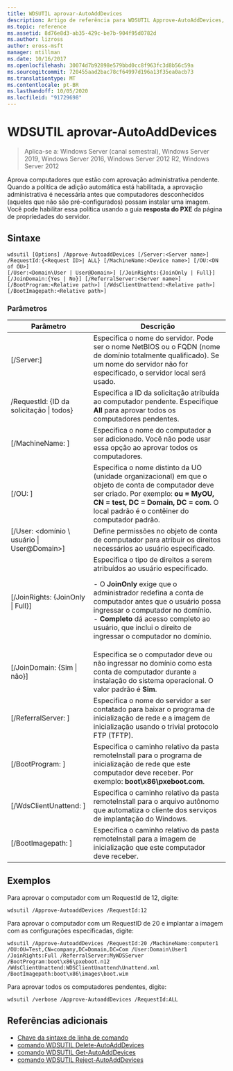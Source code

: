 ```yaml
---
title: WDSUTIL aprovar-AutoAddDevices
description: Artigo de referência para WDSUTIL Approve-AutoAddDevices, que aprova computadores que estão com aprovação administrativa pendente.
ms.topic: reference
ms.assetid: 8d76e8d3-ab35-429c-be7b-904f95d0782d
ms.author: lizross
author: eross-msft
manager: mtillman
ms.date: 10/16/2017
ms.openlocfilehash: 30074d7b92898e579bbd0cc8f963fc3d8b56c59a
ms.sourcegitcommit: 720455aad2bac78cf64997d196a13f35ea0acb73
ms.translationtype: MT
ms.contentlocale: pt-BR
ms.lasthandoff: 10/05/2020
ms.locfileid: "91729698"
---
```

# <a name="wdsutil-approve-autoadddevices"></a>WDSUTIL aprovar-AutoAddDevices

> Aplica-se a: Windows Server (canal semestral), Windows Server 2019, Windows Server 2016, Windows Server 2012 R2, Windows Server 2012

Aprova computadores que estão com aprovação administrativa pendente. Quando a política de adição automática está habilitada, a aprovação administrativa é necessária antes que computadores desconhecidos (aqueles que não são pré-configurados) possam instalar uma imagem. Você pode habilitar essa política usando a guia **resposta do PXE** da página de propriedades do servidor.

## <a name="syntax"></a>Sintaxe
```
wdsutil [Options] /Approve-AutoaddDevices [/Server:<Server name>] /RequestId:{<Request ID>| ALL} [/MachineName:<Device name>] [/OU:<DN of OU>]
[/User:<Domain\User | User@Domain>] [/JoinRights:{JoinOnly | Full}] [/JoinDomain:{Yes | No}] [/ReferralServer:<Server name>] [/BootProgram:<Relative path>] [/WdsClientUnattend:<Relative path>] [/BootImagepath:<Relative path>]
```
### <a name="parameters"></a>Parâmetros
|Parâmetro|Descrição|
|-------|--------|
|[/Server:<Server name>]|Especifica o nome do servidor. Pode ser o nome NetBIOS ou o FQDN (nome de domínio totalmente qualificado). Se um nome do servidor não for especificado, o servidor local será usado.|
|/RequestId: {ID da solicitação &#124; todos}|Especifica a ID da solicitação atribuída ao computador pendente. Especifique **All** para aprovar todos os computadores pendentes.|
|[/MachineName: <Device name> ]|Especifica o nome do computador a ser adicionado. Você não pode usar essa opção ao aprovar todos os computadores.|
|[/OU: <DN of OU> ]|Especifica o nome distinto da UO (unidade organizacional) em que o objeto de conta de computador deve ser criado. Por exemplo: **ou = MyOU, CN = test, DC = Domain, DC = com**. O local padrão é o contêiner do computador padrão.|
|[/User: <domínio \ usuário &#124; User@Domain>]|Define permissões no objeto de conta de computador para atribuir os direitos necessários ao usuário especificado.|
|[/JoinRights: {JoinOnly &#124; Full}]|Especifica o tipo de direitos a serem atribuídos ao usuário especificado.<p>-   O **JoinOnly** exige que o administrador redefina a conta de computador antes que o usuário possa ingressar o computador no domínio.<br />-   **Completo** dá acesso completo ao usuário, que inclui o direito de ingressar o computador no domínio.|
|[/JoinDomain: {Sim &#124; não}]|Especifica se o computador deve ou não ingressar no domínio como esta conta de computador durante a instalação do sistema operacional. O valor padrão é **Sim**.|
|[/ReferralServer: <Server name> ]|Especifica o nome do servidor a ser contatado para baixar o programa de inicialização de rede e a imagem de inicialização usando o trivial protocolo FTP (TFTP).|
|[/BootProgram: <Relative path> ]|Especifica o caminho relativo da pasta remoteInstall para o programa de inicialização de rede que este computador deve receber. Por exemplo: **boot\x86\pxeboot.com**.|
|[/WdsClientUnattend: <Relative path> ]|Especifica o caminho relativo da pasta remoteInstall para o arquivo autônomo que automatiza o cliente dos serviços de implantação do Windows.|
|[/BootImagepath: <Relative path> ]|Especifica o caminho relativo da pasta remoteInstall para a imagem de inicialização que este computador deve receber.|
## <a name="examples"></a>Exemplos
Para aprovar o computador com um RequestId de 12, digite:
```
wdsutil /Approve-AutoaddDevices /RequestId:12
```
Para aprovar o computador com um RequestID de 20 e implantar a imagem com as configurações especificadas, digite:
```
wdsutil /Approve-AutoaddDevices /RequestId:20 /MachineName:computer1 /OU:OU=Test,CN=company,DC=Domain,DC=Com /User:Domain\User1
/JoinRights:Full /ReferralServer:MyWDSServer /BootProgram:boot\x86\pxeboot.n12 /WdsClientUnattend:WDSClientUnattend\Unattend.xml /BootImagepath:boot\x86\images\boot.wim
```
Para aprovar todos os computadores pendentes, digite:
```
wdsutil /verbose /Approve-AutoaddDevices /RequestId:ALL
```
## <a name="additional-references"></a>Referências adicionais
- [Chave da sintaxe de linha de comando](command-line-syntax-key.md)
- [comando WDSUTIL Delete-AutoAddDevices](wdsutil-delete-autoadddevices.md)
- [comando WDSUTIL Get-AutoAddDevices](wdsutil-get-autoadddevices.md)
- [comando WDSUTIL Reject-AutoAddDevices](wdsutil-reject-autoadddevices.md)
